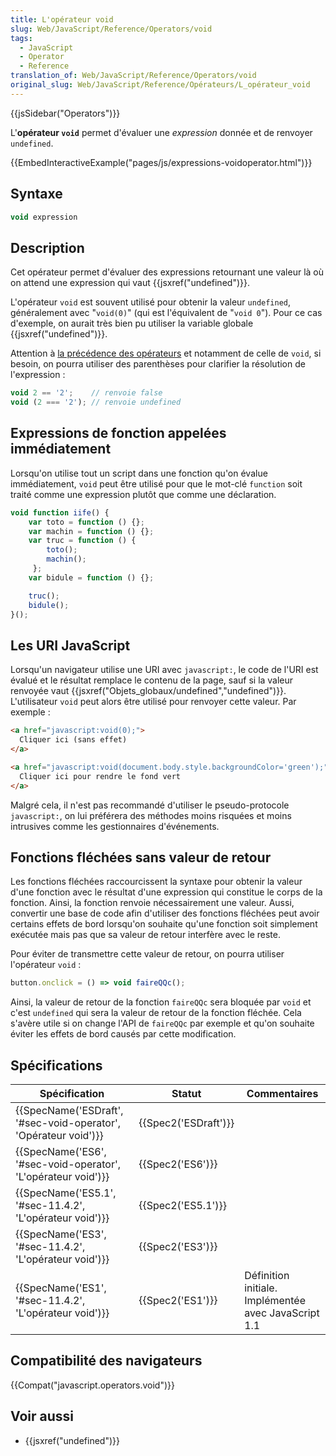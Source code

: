```yaml
---
title: L'opérateur void
slug: Web/JavaScript/Reference/Operators/void
tags:
  - JavaScript
  - Operator
  - Reference
translation_of: Web/JavaScript/Reference/Operators/void
original_slug: Web/JavaScript/Reference/Opérateurs/L_opérateur_void
---
```

{{jsSidebar("Operators")}}

L'**opérateur `void`** permet d'évaluer une _expression_ donnée et de renvoyer `undefined`.

{{EmbedInteractiveExample("pages/js/expressions-voidoperator.html")}}

## Syntaxe

```js
void expression
```

## Description

Cet opérateur permet d'évaluer des expressions retournant une valeur là où on attend une expression qui vaut {{jsxref("undefined")}}.

L'opérateur `void` est souvent utilisé pour obtenir la valeur `undefined`, généralement avec "`void(0)`" (qui est l'équivalent de "`void 0`"). Pour ce cas d'exemple, on aurait très bien pu utiliser la variable globale {{jsxref("undefined")}}.

Attention à [la précédence des opérateurs](/fr/docs/Web/JavaScript/Reference/Op%C3%A9rateurs/Pr%C3%A9c%C3%A9dence_des_op%C3%A9rateurs) et notamment de celle de `void`, si besoin, on pourra utiliser des parenthèses pour clarifier la résolution de l'expression :

```js
void 2 == '2';    // renvoie false
void (2 === '2'); // renvoie undefined
```

## Expressions de fonction appelées immédiatement

Lorsqu'on utilise tout un script dans une fonction qu'on évalue immédiatement, `void` peut être utilisé pour que le mot-clé `function` soit traité comme une expression plutôt que comme une déclaration.

```js
void function iife() {
    var toto = function () {};
    var machin = function () {};
    var truc = function () {
        toto();
        machin();
     };
    var bidule = function () {};

    truc();
    bidule();
}();
```

## Les URI JavaScript

Lorsqu'un navigateur utilise une URI avec `javascript:`, le code de l'URI est évalué et le résultat remplace le contenu de la page, sauf si la valeur renvoyée vaut {{jsxref("Objets_globaux/undefined","undefined")}}. L'utilisateur `void` peut alors être utilisé pour renvoyer cette valeur. Par exemple :

```html
<a href="javascript:void(0);">
  Cliquer ici (sans effet)
</a>

<a href="javascript:void(document.body.style.backgroundColor='green');">
  Cliquer ici pour rendre le fond vert
</a>
```

Malgré cela, il n'est pas recommandé d'utiliser le pseudo-protocole `javascript:`, on lui préférera des méthodes moins risquées et moins intrusives comme les gestionnaires d'événements.

## Fonctions fléchées sans valeur de retour

Les fonctions fléchées raccourcissent la syntaxe pour obtenir la valeur d'une fonction avec le résultat d'une expression qui constitue le corps de la fonction. Ainsi, la fonction renvoie nécessairement une valeur. Aussi, convertir une base de code afin d'utiliser des fonctions fléchées peut avoir certains effets de bord lorsqu'on souhaite qu'une fonction soit simplement exécutée mais pas que sa valeur de retour interfère avec le reste.

Pour éviter de transmettre cette valeur de retour, on pourra utiliser l'opérateur `void` :

```js
button.onclick = () => void faireQQc();
```

Ainsi, la valeur de retour de la fonction `faireQQc` sera bloquée par `void` et c'est `undefined` qui sera la valeur de retour de la fonction fléchée. Cela s'avère utile si on change l'API de `faireQQc` par exemple et qu'on souhaite éviter les effets de bord causés par cette modification.

## Spécifications

| Spécification                                                                        | Statut                       | Commentaires                                         |
| ------------------------------------------------------------------------------------ | ---------------------------- | ---------------------------------------------------- |
| {{SpecName('ESDraft', '#sec-void-operator', 'Opérateur void')}} | {{Spec2('ESDraft')}} |                                                      |
| {{SpecName('ES6', '#sec-void-operator', 'L\'opérateur void')}} | {{Spec2('ES6')}}         |                                                      |
| {{SpecName('ES5.1', '#sec-11.4.2', 'L\'opérateur void')}}         | {{Spec2('ES5.1')}}     |                                                      |
| {{SpecName('ES3', '#sec-11.4.2', 'L\'opérateur void')}}         | {{Spec2('ES3')}}         |                                                      |
| {{SpecName('ES1', '#sec-11.4.2', 'L\'opérateur void')}}         | {{Spec2('ES1')}}         | Définition initiale. Implémentée avec JavaScript 1.1 |

## Compatibilité des navigateurs

{{Compat("javascript.operators.void")}}

## Voir aussi

- {{jsxref("undefined")}}
